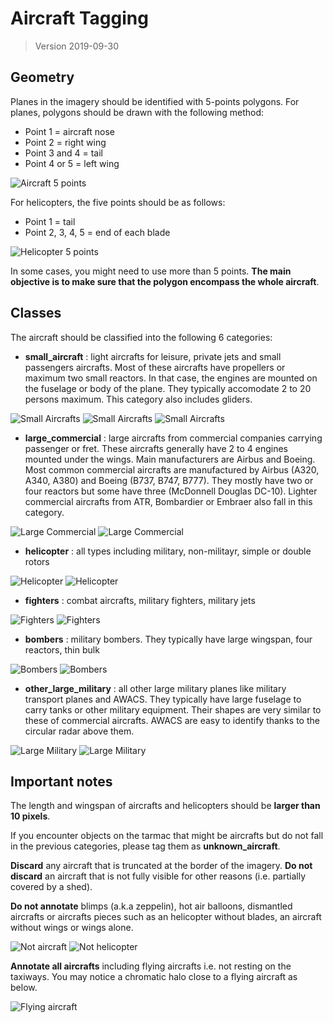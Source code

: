 # Aircraft Tagging

> Version 2019-09-30

## Geometry

Planes in the imagery should be identified with 5-points polygons. For planes, polygons should be drawn with the following method:

- Point 1 = aircraft nose
- Point 2 = right wing
- Point 3 and 4 = tail
- Point 4 or 5 = left wing

![Aircraft 5 points](resources/aircraft01.png)

For helicopters, the five points should be as follows:

- Point 1 = tail
- Point 2, 3, 4, 5 = end of each blade

![Helicopter 5 points](resources/aircraft02.png)

In some cases, you might need to use more than 5 points. **The main objective is to make sure that the polygon encompass the whole aircraft**.

## Classes

The aircraft should be classified into the following 6 categories:

- **small_aircraft** : light aircrafts for leisure, private jets and small passengers aircrafts. Most of these aircrafts have propellers or maximum two small reactors. In that case, the engines are mounted on the fuselage or body of the plane. They typically accomodate 2 to 20 persons maximum. This category also includes gliders. 

![Small Aircrafts](resources/small_aircraft_01.png)
![Small Aircrafts](resources/small_aircraft_02.png)
![Small Aircrafts](resources/small_aircraft_03.png)

- **large_commercial** : large aircrafts from commercial companies carrying passenger or fret. These aircrafts generally have 2 to 4 engines mounted under the wings. Main manufacturers are Airbus and Boeing. Most common commercial aircrafts are manufactured by Airbus (A320, A340, A380) and Boeing (B737, B747, B777). They mostly have two or four reactors but some have three (McDonnell Douglas DC-10). Lighter commercial aircrafts from ATR, Bombardier or Embraer also fall in this category.

![Large Commercial](resources/large_commercial_01.png)
![Large Commercial](resources/large_commercial_02.png)

- **helicopter** : all types including military, non-militayr, simple or double rotors

![Helicopter](resources/helicopter_01.png)
![Helicopter](resources/helicopter_02.png)

- **fighters** : combat aircrafts, military fighters, military jets

![Fighters](resources/fighter_01.png)
![Fighters](resources/fighter_02.png)

- **bombers** : military bombers. They typically have large wingspan, four reactors, thin bulk

![Bombers](resources/bombers_01.png)
![Bombers](resources/bombers_02.png)

- **other_large_military** : all other large military planes like military transport planes and AWACS. They typically have large fuselage to carry tanks or other military equipment. Their shapes are very similar to these of commercial aircrafts. AWACS are easy to identify thanks to the circular radar above them.

![Large Military](resources/other_large_military_01.png)
![Large Military](resources/other_large_military_02.png)

## Important notes

The length and wingspan of aircrafts and helicopters should be **larger than 10 pixels**.

If you encounter objects on the tarmac that might be aircrafts but do not fall in the previous categories, please tag them as **unknown_aircraft**.

**Discard** any aircraft that is truncated at the border of the imagery. **Do not discard** an aircraft that is not fully visible for other reasons (i.e. partially covered by a shed).

**Do not annotate** blimps (a.k.a zeppelin), hot air balloons, dismantled aircrafts or aircrafts pieces such as an helicopter without blades, an aircraft without wings or wings alone.

![Not aircraft](resources/not_aircraft.png)
![Not helicopter](resources/not_helicopter.png)

**Annotate all aircrafts** including flying aircrafts i.e. not resting on the taxiways. You may notice a chromatic halo close to a flying aircraft as below.

![Flying aircraft](resources/flying_aircraft.png)
